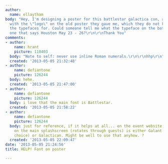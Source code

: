 ```yaml
---
author:
  name: ellaytham
body: "Hey, I'm designing a poster for this battlestar galactica con, and am working
  with the \"logo\" on the old poster they gave me, which they do not know or have
  the typefaces for. Could someone tell me what the typeface on the bottom is? The
  one that says Houston May 23 - 26?\r\n\r\nThank You"
comments:
- author:
    name: hrant
    picture: 110403
  body: "Note to self: never use inline Roman numerals.\r\n\r\nhhp\r\n"
  created: '2013-05-05 21:32:48'
- author:
    name: defiantone
    picture: 126244
  body: hehe.
  created: '2013-05-05 21:47:00'
- author:
    name: defiantone
    picture: 126244
  body: i love that the main font is Battlestar.
  created: '2013-05-05 21:58:22'
- author:
    name: defiantone
    picture: 126244
  body: just for reference, if it helps at all... on the event website the titles/info
    on the main splashscreen (rotates through guests) is either Galant (my personal
    choice) or Galactican. Might be well to use that anyhow. ?
  created: '2013-05-05 22:09:47'
date: '2013-05-05 21:24:56'
title: HELP! Font on poster

---
```

